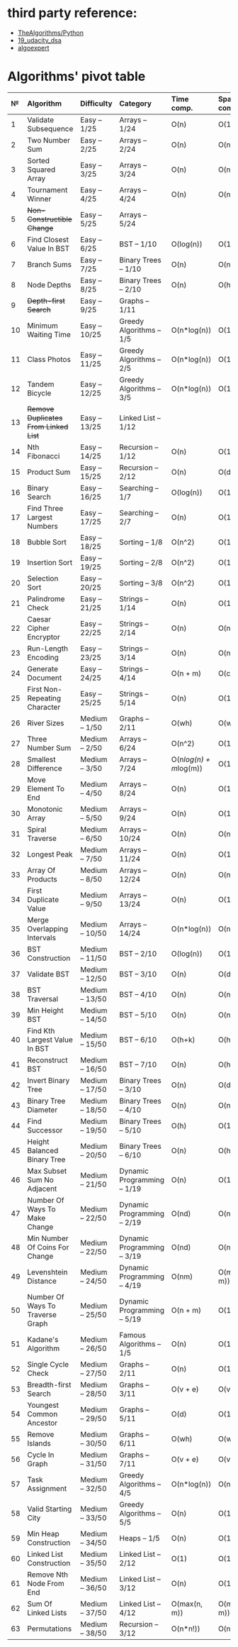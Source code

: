 # third party reference:  
- [TheAlgorithms/Python](https://github.com/TheAlgorithms/Python/blob/252df0a149502143a14e7283424d40b785dd451c/DIRECTORY.md)
- [19_udacity_dsa](https://github.com/Axel-Bravo/19_udacity_dsa.git)
- [algoexpert](https://www.algoexpert.io/questions)

# Algorithms' pivot table  

| № <img width=25/> | Algorithm <img width=100/> | Difficulty <img width=35/> | Category <img width=65/> | Time comp. <img width=15/> | Space comp. |
| :- | :------------------ | :--------------- | :----- | :----- | :----- |
| 1 | Validate Subsequence | Easy – 1/25 | Arrays – 1/24 | O(n) | O(1) |
| 2 | Two Number Sum | Easy – 2/25 | Arrays – 2/24 | O(n) | O(n) |
| 3 | Sorted Squared Array | Easy – 3/25 | Arrays – 3/24 | O(n)  | O(n) |
| 4 | Tournament Winner | Easy – 4/25 | Arrays – 4/24 | O(n)  | O(n) |
| 5 | ~~Non-Constructible Change~~ | Easy – 5/25 | Arrays – 5/24 |
| 6 | Find Closest Value In BST | Easy – 6/25 | BST – 1/10 | O(log(n)) | O(1) |
| 7 | Branch Sums | Easy – 7/25 | Binary Trees – 1/10 | O(n) | O(n) |
| 8 | Node Depths | Easy – 8/25 | Binary Trees – 2/10 | O(n) | O(h) |
| 9 | ~~Depth-first Search~~ | Easy – 9/25 | Graphs – 1/11 |
| 10 | Minimum Waiting Time | Easy – 10/25 | Greedy Algorithms – 1/5 | O(n*log(n)) | O(1) |
| 11 | Class Photos | Easy – 11/25 | Greedy Algorithms – 2/5 | O(n*log(n)) | O(1) |
| 12 | Tandem Bicycle | Easy – 12/25 | Greedy Algorithms – 3/5 | O(n*log(n)) | O(1) |
| 13 | ~~Remove Duplicates From Linked List~~ | Easy – 13/25 | Linked List – 1/12 |
| 14 | Nth Fibonacci | Easy – 14/25 | Recursion – 1/12 | O(n) | O(1) |
| 15 | Product Sum |  Easy – 15/25 | Recursion – 2/12 | O(n) | O(depth) |
| 16 | Binary Search | Easy – 16/25 | Searching – 1/7 | O(log(n)) | O(1) |
| 17 | Find Three Largest Numbers |  Easy – 17/25 | Searching – 2/7 | O(n) | O(1) |
| 18 | Bubble Sort | Easy – 18/25 | Sorting – 1/8 | O(n^2) | O(1) |
| 19 | Insertion Sort | Easy – 19/25 | Sorting – 2/8 | O(n^2) | O(1) |
| 20 | Selection Sort | Easy – 20/25 | Sorting – 3/8 | O(n^2) | O(1) |
| 21 | Palindrome Check | Easy – 21/25 | Strings – 1/14 | O(n) | O(1) |
| 22 | Caesar Cipher Encryptor | Easy – 22/25 | Strings – 2/14 | O(n) | O(n) |
| 23 | Run-Length Encoding | Easy – 23/25 | Strings – 3/14 | O(n) | O(n) |
| 24 | Generate Document | Easy – 24/25 | Strings – 4/14 | O(n + m) | O(c) |
| 25 | First Non-Repeating Character | Easy – 25/25 | Strings – 5/14 | O(n) | O(1) |
| 26 | River Sizes | Medium – 1/50 | Graphs – 2/11 | O(wh) | O(wh) |
| 27 | Three Number Sum | Medium – 2/50 | Arrays – 6/24 | O(n^2) | O(1) |
| 28 | Smallest Difference | Medium – 3/50 | Arrays – 7/24 | O(n*log(n) + m*log(m)) | O(1) |
| 29 | Move Element To End | Medium – 4/50 | Arrays – 8/24 | O(n) | O(1) |
| 30 | Monotonic Array | Medium – 5/50 | Arrays – 9/24 | O(n) | O(1) |
| 31 | Spiral Traverse | Medium – 6/50 | Arrays – 10/24 | O(n) | O(n) |
| 32 | Longest Peak | Medium – 7/50 | Arrays – 11/24 | O(n) | O(1) |
| 33 | Array Of Products | Medium – 8/50 | Arrays – 12/24 | O(n)  | O(n) |
| 34 | First Duplicate Value | Medium – 9/50 | Arrays – 13/24 | O(n) | O(1) |
| 35 | Merge Overlapping Intervals | Medium – 10/50 | Arrays – 14/24 | O(n*log(n)) | O(n) |
| 36 | BST Construction | Medium – 11/50 | BST – 2/10 | O(log(n)) | O(1) |
| 37 | Validate BST | Medium – 12/50 | BST – 3/10 | O(n) | O(d) |
| 38 | BST Traversal | Medium – 13/50 | BST – 4/10 | O(n) | O(n) |
| 39 | Min Height BST | Medium – 14/50 | BST – 5/10 | O(n) | O(n) |
| 40 | Find Kth Largest Value In BST | Medium – 15/50 | BST – 6/10 | O(h+k) | O(h) |
| 41 | Reconstruct BST | Medium – 16/50 | BST – 7/10 | O(n) | O(h) |
| 42 | Invert Binary Tree | Medium – 17/50 | Binary Trees – 3/10 | O(n) | O(d) |
| 43 | Binary Tree Diameter | Medium – 18/50 | Binary Trees – 4/10 | O(n) | O(n) |
| 44 | Find Successor |  Medium – 19/50 | Binary Trees – 5/10 | O(h) | O(1) |
| 45 | Height Balanced Binary Tree | Medium – 20/50 | Binary Trees – 6/10 |	O(n) | O(h) |
| 46 | Max Subset Sum No Adjacent | Medium – 21/50 | Dynamic Programming – 1/19 | O(n) | O(1) |
| 47 | Number Of Ways To Make Change | Medium – 22/50 | Dynamic Programming – 2/19 | O(nd) | O(n) |
| 48 | Min Number Of Coins For Change | Medium – 22/50 | Dynamic Programming – 3/19 | O(nd) | O(n) |
| 49 | Levenshtein Distance | Medium – 24/50 | Dynamic Programming – 4/19 | O(nm) | O(min(n, m)) |
| 50 | Number Of Ways To Traverse Graph | Medium – 25/50 | Dynamic Programming – 5/19 | O(n + m) | O(1) |
| 51 | Kadane's Algorithm | Medium – 26/50 | Famous Algorithms – 1/5 | O(n) | O(1) |
| 52 | Single Cycle Check | Medium – 27/50 | Graphs – 2/11 | O(n) | O(1) |
| 53 | Breadth-first Search | Medium – 28/50 | Graphs – 3/11 | O(v + e) | O(v) |
| 54 | Youngest Common Ancestor | Medium – 29/50 | Graphs – 5/11 | O(d) | O(1) |
| 55 | Remove Islands |  Medium – 30/50 | Graphs – 6/11 | O(wh) | O(wh) |
| 56 | Cycle In Graph |  Medium – 31/50 | Graphs – 7/11 | O(v + e) | O(v) |
| 57 | Task Assignment | Medium – 32/50 | Greedy Algorithms – 4/5 | O(n*log(n)) | O(n) |
| 58 | Valid Starting City | Medium – 33/50 | Greedy Algorithms – 5/5 | O(n) | O(1) |
| 59 | Min Heap Construction | Medium – 34/50 | Heaps – 1/5 | O(n) | O(1) |
| 60 | Linked List Construction | Medium – 35/50 | Linked List – 2/12 | O(1) | O(1) |
| 61 | Remove Nth Node From End | Medium – 36/50 | Linked List – 3/12 | O(n) | O(1) |
| 62 | Sum Of Linked Lists | Medium – 37/50 | Linked List – 4/12 | O(max(n, m)) | O(max(n, m)) |
| 63 | Permutations | Medium – 38/50 | Recursion – 3/12 | O(n*n!)) | O(n*n!) |